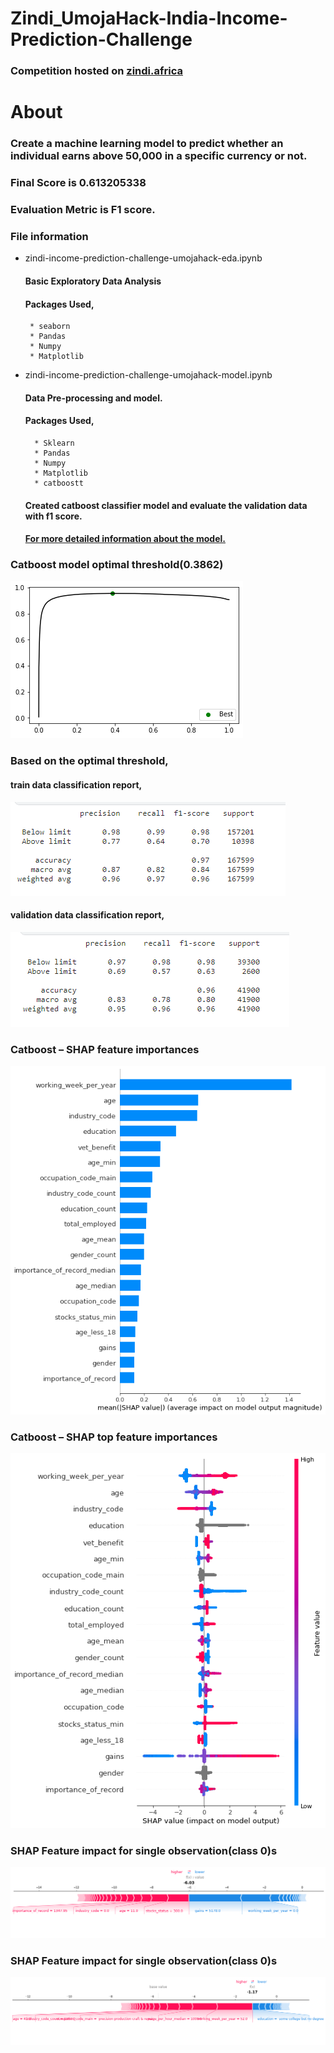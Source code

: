 # Zindi_UmojaHack-India-Income-Prediction-Challenge

### Competition hosted on <a href="https://zindi.africa/competitions/umojahack-india-2022">zindi.africa</a>

# About

### Create a machine learning model to predict whether an individual earns above 50,000 in a specific currency or not.

### Final Score is 0.613205338

### Evaluation Metric is F1 score.

### File information
 
 * zindi-income-prediction-challenge-umojahack-eda.ipynb
    #### Basic Exploratory Data Analysis
    #### Packages Used,
        * seaborn
        * Pandas
        * Numpy
        * Matplotlib
* zindi-income-prediction-challenge-umojahack-model.ipynb
    #### Data Pre-processing and model. 
    #### Packages Used,
        * Sklearn
        * Pandas
        * Numpy
        * Matplotlib
        * catboostt    
     #### Created catboost classifier model and evaluate the validation data with f1 score. 
     #### [For more detailed information about the model.](https://github.com/hariprasath-v/Zindi_UmojaHack-India-Income-Prediction-Challenge/blob/main/Approach_Zindi_UmojaHack%20India%20Income%20Prediction%20Challenge.pdf)
     

### Catboost model optimal threshold(0.3862)
![Alt text](https://github.com/hariprasath-v/Zindi_UmojaHack-India-Income-Prediction-Challenge/blob/main/Model%20visualization/Optimal%20threshold%20plot(Optimal%20threshold%200.3862).png)

### Based on the optimal threshold,
#### train data classification report,
![Alt text](https://github.com/hariprasath-v/Zindi_UmojaHack-India-Income-Prediction-Challenge/blob/main/Model%20visualization/Train%20data%20classification%20report.PNG)

#### validation data classification report,
![Alt text](https://github.com/hariprasath-v/Zindi_UmojaHack-India-Income-Prediction-Challenge/blob/main/Model%20visualization/Validation%20data%20classification%20report.PNG)

### Catboost – SHAP feature importances
![Alt text](https://github.com/hariprasath-v/Zindi_UmojaHack-India-Income-Prediction-Challenge/blob/main/Model%20visualization/Catboost%20Shap%20-%20feature%20importances%20plot.png)

### Catboost – SHAP top feature importances
![Alt text](https://github.com/hariprasath-v/Zindi_UmojaHack-India-Income-Prediction-Challenge/blob/main/Model%20visualization/Catboost%20Shap%20-%20top%20feature%20impact.png)

### SHAP Feature impact for single observation(class 0)s
![Alt text](https://github.com/hariprasath-v/Zindi_UmojaHack-India-Income-Prediction-Challenge/blob/main/Model%20visualization/Shap%20Feature%20impact%20single%20observation%20for%20class%200.png)

### SHAP Feature impact for single observation(class 0)s
![Alt text](https://github.com/hariprasath-v/Zindi_UmojaHack-India-Income-Prediction-Challenge/blob/main/Model%20visualization/Shap%20Feature%20impact%20single%20observation%20for%20class%201.png)
